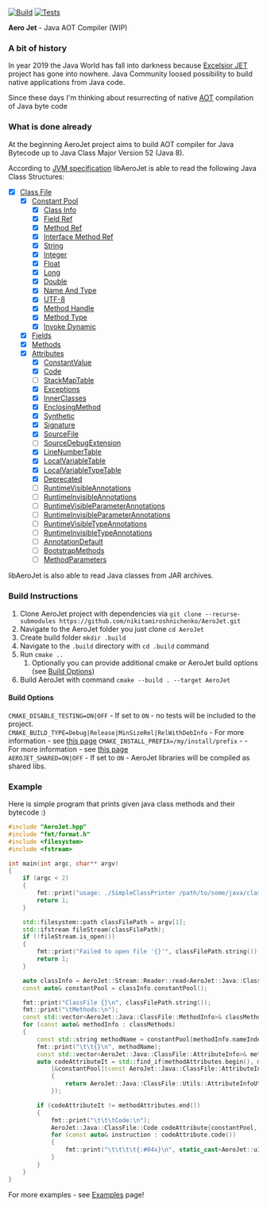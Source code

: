 [![Build](https://github.com/nikitamiroshnichenko/AeroJet/actions/workflows/c-cpp.yml/badge.svg)](https://github.com/nikitamiroshnichenko/AeroJet/actions/workflows/c-cpp.yml)
[![Tests](https://github.com/nikitamiroshnichenko/AeroJet/actions/workflows/run-tests.yml/badge.svg)](https://github.com/nikitamiroshnichenko/AeroJet/actions/workflows/run-tests.yml)

**Aero Jet** - Java AOT Compiler (WIP)

### A bit of history
In year 2019 the Java World has fall into darkness because 
[Excelsior JET](https://en.wikipedia.org/wiki/Excelsior_JET) project has gone 
into nowhere.
Java Community loosed possibility to build native applications from Java code.

Since these days I'm thinking about resurrecting of native 
[AOT](https://en.wikipedia.org/wiki/Ahead-of-time_compilation) 
compilation of Java byte  code

### What is done already
At the beginning AeroJet project aims to build AOT compiler for Java Bytecode up to Java Class Major Version 52 (Java 8).  

According to [JVM specification](https://docs.oracle.com/javase/specs/jvms/se8/html/index.html) libAeroJet is able 
to read the following Java Class Structures:

- [x] [Class File](https://docs.oracle.com/javase/specs/jvms/se8/html/jvms-4.html#jvms-4.1)
  - [x] [Constant Pool](https://docs.oracle.com/javase/specs/jvms/se8/html/jvms-4.html#jvms-4.4)
    - [x] [Class Info](https://docs.oracle.com/javase/specs/jvms/se8/html/jvms-4.html#jvms-4.4.1)
    - [x] [Field Ref](https://docs.oracle.com/javase/specs/jvms/se8/html/jvms-4.html#jvms-4.4.2)
    - [x] [Method Ref](https://docs.oracle.com/javase/specs/jvms/se8/html/jvms-4.html#jvms-4.4.2)
    - [x] [Interface Method Ref](https://docs.oracle.com/javase/specs/jvms/se8/html/jvms-4.html#jvms-4.4.2)
    - [x] [String](https://docs.oracle.com/javase/specs/jvms/se8/html/jvms-4.html#jvms-4.4.3)
    - [x] [Integer](https://docs.oracle.com/javase/specs/jvms/se8/html/jvms-4.html#jvms-4.4.4)
    - [x] [Float](https://docs.oracle.com/javase/specs/jvms/se8/html/jvms-4.html#jvms-4.4.4)
    - [x] [Long](https://docs.oracle.com/javase/specs/jvms/se8/html/jvms-4.html#jvms-4.4.5)
    - [x] [Double](https://docs.oracle.com/javase/specs/jvms/se8/html/jvms-4.html#jvms-4.4.5)
    - [x] [Name And Type](https://docs.oracle.com/javase/specs/jvms/se8/html/jvms-4.html#jvms-4.4.6)
    - [x] [UTF-8](https://docs.oracle.com/javase/specs/jvms/se8/html/jvms-4.html#jvms-4.4.7)
    - [x] [Method Handle](https://docs.oracle.com/javase/specs/jvms/se8/html/jvms-4.html#jvms-4.4.8)
    - [x] [Method Type](https://docs.oracle.com/javase/specs/jvms/se8/html/jvms-4.html#jvms-4.4.9)
    - [x] [Invoke Dynamic](https://docs.oracle.com/javase/specs/jvms/se8/html/jvms-4.html#jvms-4.4.10)
  - [x] [Fields](https://docs.oracle.com/javase/specs/jvms/se8/html/jvms-4.html#jvms-4.5)
  - [x] [Methods](https://docs.oracle.com/javase/specs/jvms/se8/html/jvms-4.html#jvms-4.6)
  - [x] [Attributes](https://docs.oracle.com/javase/specs/jvms/se8/html/jvms-4.html#jvms-4.7)
    - [x] [ConstantValue](https://docs.oracle.com/javase/specs/jvms/se8/html/jvms-4.html#jvms-4.7.2)
    - [x] [Code](https://docs.oracle.com/javase/specs/jvms/se8/html/jvms-4.html#jvms-4.7.3)
    - [ ] [StackMapTable](https://docs.oracle.com/javase/specs/jvms/se8/html/jvms-4.html#jvms-4.7.4)
    - [x] [Exceptions](https://docs.oracle.com/javase/specs/jvms/se8/html/jvms-4.html#jvms-4.7.5)
    - [x] [InnerClasses](https://docs.oracle.com/javase/specs/jvms/se8/html/jvms-4.html#jvms-4.7.6)
    - [x] [EnclosingMethod](https://docs.oracle.com/javase/specs/jvms/se8/html/jvms-4.html#jvms-4.7.7)
    - [x] [Synthetic](https://docs.oracle.com/javase/specs/jvms/se8/html/jvms-4.html#jvms-4.7.8)
    - [x] [Signature](https://docs.oracle.com/javase/specs/jvms/se8/html/jvms-4.html#jvms-4.7.9)
    - [x] [SourceFile](https://docs.oracle.com/javase/specs/jvms/se8/html/jvms-4.html#jvms-4.7.10)
    - [ ] [SourceDebugExtension](https://docs.oracle.com/javase/specs/jvms/se8/html/jvms-4.html#jvms-4.7.11)
    - [x] [LineNumberTable](https://docs.oracle.com/javase/specs/jvms/se8/html/jvms-4.html#jvms-4.7.12)
    - [x] [LocalVariableTable](https://docs.oracle.com/javase/specs/jvms/se8/html/jvms-4.html#jvms-4.7.13)
    - [x] [LocalVariableTypeTable](https://docs.oracle.com/javase/specs/jvms/se8/html/jvms-4.html#jvms-4.7.14)
    - [x] [Deprecated](https://docs.oracle.com/javase/specs/jvms/se8/html/jvms-4.html#jvms-4.7.15)
    - [ ] [RuntimeVisibleAnnotations](https://docs.oracle.com/javase/specs/jvms/se8/html/jvms-4.html#jvms-4.7.16)
    - [ ] [RuntimeInvisibleAnnotations](https://docs.oracle.com/javase/specs/jvms/se8/html/jvms-4.html#jvms-4.7.17)
    - [ ] [RuntimeVisibleParameterAnnotations](https://docs.oracle.com/javase/specs/jvms/se8/html/jvms-4.html#jvms-4.7.18)
    - [ ] [RuntimeInvisibleParameterAnnotations](https://docs.oracle.com/javase/specs/jvms/se8/html/jvms-4.html#jvms-4.7.19)
    - [ ] [RuntimeVisibleTypeAnnotations](https://docs.oracle.com/javase/specs/jvms/se8/html/jvms-4.html#jvms-4.7.20)
    - [ ] [RuntimeInvisibleTypeAnnotations](https://docs.oracle.com/javase/specs/jvms/se8/html/jvms-4.html#jvms-4.7.21)
    - [ ] [AnnotationDefault](https://docs.oracle.com/javase/specs/jvms/se8/html/jvms-4.html#jvms-4.7.22)
    - [ ] [BootstrapMethods](https://docs.oracle.com/javase/specs/jvms/se8/html/jvms-4.html#jvms-4.7.23)
    - [ ] [MethodParameters](https://docs.oracle.com/javase/specs/jvms/se8/html/jvms-4.html#jvms-4.7.24)

libAeroJet is also able to read Java classes from JAR archives.

### Build Instructions
1. Clone AeroJet project with dependencies via `git clone --recurse-submodules https://github.com/nikitamiroshnichenko/AeroJet.git`
2. Navigate to the AeroJet folder you just clone `cd AeroJet`
3. Create build folder `mkdir .build`
4. Navigate to the `.build` directory with `cd .build` command
5. Run `cmake ..`
   1. Optionally you can provide additional cmake or AeroJet build options (see [Build Options](#build-options))
6. Build AeroJet with command `cmake --build . --target AeroJet`
    
#### Build Options
`CMAKE_DISABLE_TESTING=ON|OFF` - If set to `ON` - no tests will be included to the project.  
`CMAKE_BUILD_TYPE=Debug|Release|MinSizeRel|RelWithDebInfo` - For more information - see [this page](https://cmake.org/cmake/help/latest/variable/CMAKE_BUILD_TYPE.html)
`CMAKE_INSTALL_PREFIX=/my/install/prefix` - - For more information - see [this page](https://cmake.org/cmake/help/latest/variable/CMAKE_INSTALL_PREFIX.html)  
`AEROJET_SHARED=ON|OFF` - If set to `ON` - AeroJet libraries will be compiled as shared libs.

### Example
Here is simple program that prints given java class methods and their bytecode :)

```cpp
#include "AeroJet.hpp"
#include "fmt/format.h"
#include <filesystem>
#include <fstream>

int main(int argc, char** argv)
{
    if (argc < 2)
    {
        fmt::print("usage: ./SimpleClassPrinter /path/to/some/java/class");
        return 1;
    }

    std::filesystem::path classFilePath = argv[1];
    std::ifstream fileStream(classFilePath);
    if (!fileStream.is_open())
    {
        fmt::print("Failed to open file '{}'", classFilePath.string());
        return 1;
    }

    auto classInfo = AeroJet::Stream::Reader::read<AeroJet::Java::ClassFile::ClassInfo>(fileStream, AeroJet::Stream::ByteOrder::INVERSE);
    const auto& constantPool = classInfo.constantPool();

    fmt::print("ClassFile {}\n", classFilePath.string());
    fmt::print("\tMethods:\n");
    const std::vector<AeroJet::Java::ClassFile::MethodInfo>& classMethods = classInfo.methods();
    for (const auto& methodInfo : classMethods)
    {
        const std::string methodName = constantPool[methodInfo.nameIndex()].as<AeroJet::Java::ClassFile::ConstantPoolInfoUtf8>().asString();
        fmt::print("\t\t{}\n", methodName);
        const std::vector<AeroJet::Java::ClassFile::AttributeInfo>& methodAttributes = methodInfo.attributes();
        auto codeAttributeIt = std::find_if(methodAttributes.begin(), methodAttributes.end(),
            [&constantPool](const AeroJet::Java::ClassFile::AttributeInfo& attributeInfo)
            {
                return AeroJet::Java::ClassFile::Utils::AttributeInfoUtils::extractName(constantPool, attributeInfo) == AeroJet::Java::ClassFile::Code::CODE_ATTRIBUTE_NAME;
            });

        if (codeAttributeIt != methodAttributes.end())
        {
            fmt::print("\t\t\tCode:\n");
            AeroJet::Java::ClassFile::Code codeAttribute{constantPool, *codeAttributeIt};
            for (const auto& instruction : codeAttribute.code())
            {
                fmt::print("\t\t\t\t{:#04x}\n", static_cast<AeroJet::u1>(instruction.opCode()));
            }
        }
    }
}
```

For more examples - see [Examples](https://github.com/nikitamiroshnichenko/AeroJet/tree/master/Source/Examples) page!

